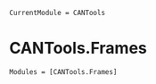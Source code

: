 ```@meta
CurrentModule = CANTools
```

# CANTools.Frames

```@autodocs
Modules = [CANTools.Frames]
```
